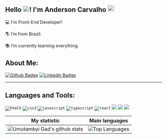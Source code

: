 ## Hello <img src="https://raw.githubusercontent.com/TheDudeThatCode/TheDudeThatCode/master/Assets/Earth.gif" width="20px">! I'm Anderson Carvalho <img src="https://user-images.githubusercontent.com/74038190/216120974-24a76b31-7f39-41f1-a38f-b3c1377cc612.png" width="22px">

💻 I'm Front-End Developer!

🌎 I’m from Brazil.

📚 I’m currently learning everything.


 

## About Me:


[![Github Badge](https://img.shields.io/badge/-Github-000?style=flat-square&logo=Github&logoColor=white&link=https://github.com/AndersonCarvalhoL)](https://github.com/AndersonCarvalhoL)
[![Linkedin Badge](https://img.shields.io/badge/-LinkedIn-blue?style=flat-square&logo=Linkedin&logoColor=white&link=https://www.linkedin.com/in/andersoncarvalhol/)]( https://www.linkedin.com/in/andersoncarvalhol/)


----------------------------------------------------------------------------------
## Languages and Tools:

<code><img aling="center" alt="html5" src="https://img.shields.io/badge/HTML5-E34F26?style=for-the-badge&logo=html5&logoColor=white" ></code>
<code><img alt="css3" src="https://img.shields.io/badge/CSS3-1572B6?style=for-the-badge&logo=css3&logoColor=white" ></code>
<code><img alt="javascript" src="https://img.shields.io/badge/JavaScript-F7DF1E?style=for-the-badge&logo=javascript&logoColor=black" ></code>
<code><img alt="typescript" src="https://img.shields.io/badge/TypeScript-007ACC?style=for-the-badge&logo=typescript&logoColor=white " ></code>
<code><img alt="react" src="https://img.shields.io/badge/React-20232A?style=for-the-badge&logo=react&logoColor=61DAFB " ></code>
<code><img src="https://img.shields.io/badge/Angular-DD0031?style=for-the-badge&logo=angular&logoColor=white"></code>
<code><img src="https://img.shields.io/badge/Tailwind_CSS-38B2AC?style=for-the-badge&logo=tailwind-css&logoColor=white"></code>
<code><img src="https://img.shields.io/badge/Node%20js-339933?style=for-the-badge&logo=nodedotjs&logoColor=white"></code>



| My statistic                                                                                                                                                            | Main languages                                                                                                                                                                     |
| ------------------------------------------------------------------------------------------------------------------------------------------------------------------------ | ---------------------------------------------------------------------------------------------------------------------------------------------------------------------------------- |
| ![Umutambyi Gad's github stats](https://github-readme-stats.vercel.app/api?username=AndersonCarvalhoL&show_icons=true&hide_border=true&count_private=true&theme=radical) | ![Top Languages](https://github-readme-stats.vercel.app/api/top-langs/?username=AndersonCarvalhoL&langs_count=10&count_private=true&hide_border=true&theme=radical&layout=compact) |
